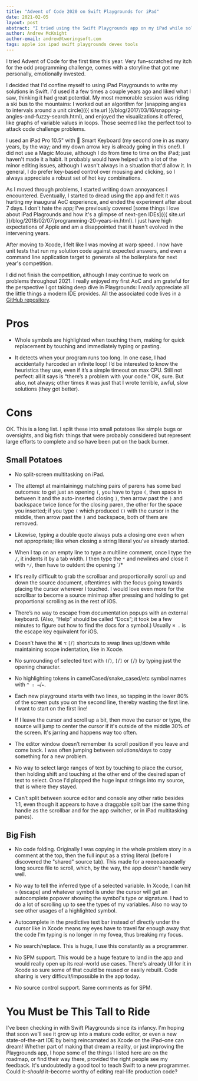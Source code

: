 ```yaml
---
title: "Advent of Code 2020 on Swift Playgrounds for iPad"
date: 2021-02-05
layout: post
abstract: "I tried using the Swift Playgrounds app on my iPad while solving problems for Advent of Code 2020 this year. Here's my impression of the app as a code editor."
author: Andrew McKnight
author-email: andrew@tworingsoft.com
tags: apple ios ipad swift playgrounds devex tools
---
```


I tried Advent of Code for the first time this year. Very fun–scratched my itch for the odd programming challenge, comes with a storyline that got me personally, emotionally invested.

I decided that I'd confine myself to using iPad Playgrounds to write my solutions in Swift. I'd used it a few times a couple years ago and liked what I saw, thinking it had great potential. My most memorable session was riding a ski bus to the mountains: I worked out an algorithm for [snapping angles to intervals around a unit circle]({{ site.url }}/blog/2017/03/16/snapping-angles-and-fuzzy-search.html), and enjoyed the visualizations it offered, like graphs of variable values in loops. Those seemed like the perfect tool to attack code challenge problems.

I used an iPad Pro 10.5" with  Smart Keyboard (my second one in as many years, by the way; and my down arrow key is already going in this one!). I did not use a Magic Mouse, although I do from time to time on the iPad; just haven't made it a habit. It probably would have helped with a lot of the minor editing issues, although I wasn't always in a situation that'd allow it. In general, I do prefer key-based control over mousing and clicking, so I always appreciate a robust set of hot key combinations.

As I moved through problems, I started writing down annoyances I encountered. Eventually, I started to dread using the app and felt it was hurting my inaugural AoC experience, and ended the experiment after about 7 days. I don't hate the app; I've previously covered [some things I love about iPad Plagrounds and how it's a glimpse of next-gen IDEs]({{ site.url }}/blog/2018/02/07/programming-20-years-in.html). I just have high expectations of Apple and am a disappointed that it hasn't evolved in the intervening years.

After moving to Xcode, I felt like I was moving at warp speed. I now have unit tests that run my solution code against expected answers, and even a command line application target to generate all the boilerplate for next year's competition.

I did not finish the competition, although I may continue to work on problems throughout 2021. I really enjoyed my first AoC and am grateful for the perspective I got taking deep dive in Playgrounds: I _really_ appreciate all the little things a modern IDE provides. All the associated code lives in a [GitHub repository](https://github.com/armcknight/AdventOfCode).

# Pros

- Whole symbols are highlighted when touching them, making for quick replacement by touching and immediately typing or pasting.

- It detects when your program runs too long. In one case, I had accidentally harcoded an infinite loop! I’d be interested to know the heuristics they use, even if it’s a simple timeout on max CPU. Still not perfect: all it says is “there’s a problem with your code.” OK, sure. But also, not always; other times it was just that I wrote terrible, awful, slow solutions (they got better).

# Cons

OK. This is a long list. I split these into small potatoes like simple bugs or oversights, and big fish: things that were probably considered but represent large efforts to complete and so have been put on the back burner.

## Small Potatoes

- No split-screen multitasking on iPad.

- The attempt at maintainingg matching pairs of parens has some bad outcomes: to get just an opening `(`, you have to type `(`, then space in between it and the auto-inserted closing `)`, then arrow past the `)` and backspace twice (once for the closing paren, the other for the space you inserted; if you type `(` which produced `()` with the cursor in the middle, then arrow past the `)` and backspace, both of them are removed.

- Likewise, typing a double quote always puts a closing one even when not appropriate; like when closing a string literal you've already started.

- When I tap on an empty line to type a multiline comment, once I type the `/`, it indents it by a tab width. I then type the `*` and newlines and close it with `*/`, then have to outdent the opening `/*

- It's really difficult to grab the scrollbar and proportionally scroll up and down the source document, oftentimes with the focus going towards placing the cursor wherever I touched. I would love even more for the scrollbar to become a source minimap after pressing and holding to get proportional scrolling as in the rest of iOS.

- There’s no way to escape from documentation popups with an external keyboard. (Also, “Help” should be called “Docs”; it took be a few minutes to figure out how to find the docs for a symbol.) Usually `⌘ .` is the escape key equivalent for iOS.

- Doesn’t have the ⌘ `⌥` `[`/`]` shortcuts to swap lines up/down while maintaining scope indentation, like in Xcode.

- No surrounding of selected text with `(`/`)`, `[`/`]` or `{`/`}` by typing just the opening character.

- No highlighting tokens in camelCased/snake_cased/etc symbol names with `^ ⇧ →`/`←`.

- Each new playground starts with two lines, so tapping in the lower 80% of the screen puts you on the second line, thereby wasting the first line. I want to start on the first line!

- If I leave the cursor and scroll up a bit, then move the cursor or type, the source will jump to center the cursor if it's outside of the middle 30% of the screen. It's jarring and happens way too often.

- The editor window doesn’t remember its scroll position if you leave and come back. I was often jumping between solutions/days to copy something for a new problem.

- No way to select large ranges of text by touching to place the cursor, then holding shift and touching at the other end of the desired span of text to select. Once I'd plopped the huge input strings into my source, that is where they stayed.

- Can’t split between source editor and console any other ratio besides 1:1, even though it appears to have a draggable split bar (the same thing handle as the scrollbar and for the app switcher, or in iPad multitasking panes).

## Big Fish

- No code folding. Originally I was copying in the whole problem story in a comment at the top, then the full input as a string literal (before I discovered the "shared" source tab). This made for a reeeeaaeaeaelly long source file to scroll, which, by the way, the app doesn't handle very well.

- No way to tell the inferred type of a selected variable. In Xcode, I can hit `⎋` (escape) and whatever symbol is under the cursor will get an autocomplete popover showing the symbol's type or signature. I had to do a lot of scrolling up to see the types of my variables. Also no way to see other usages of a highlighted symbol.

- Autocomplete in the predictive text bar instead of directly under the cursor like in Xcode means my eyes have to travel far enough away that the code I'm typing is no longer in my fovea, thus breaking my focus.

- No search/replace. This is huge, I use this constantly as a programmer.

- No SPM support. This would be a huge feature to land in the app and would really open up its real-world use cases. There's already UI for it in Xcode so sure some of that could be reused or easily rebuilt. Code sharing is very difficult/impossible in the app today.

- No source control support. Same comments as for SPM.

# You Must be This Tall to Ride

I've been checking in with Swift Playgrounds since its infancy. I'm hoping that soon we'll see it grow up into a mature code editor, or even a new state-of-the-art IDE by being reincarnated as Xcode on the iPad–one can dream! Whether part of making that dream a reality, or just improving the Playgrounds app, I hope some of the things I listed here are on the roadmap, or find their way there, provided the right people see my feedback. It's undoubtedly a good tool to teach Swift to a new programmer. Could it–_should_ it–become worthy of editing real-life production code?
